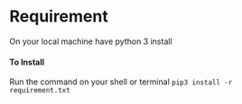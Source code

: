 # Requirement 
On your local machine have python 3 install 
#### To Install 
Run the command on your shell or terminal 
```pip3 install -r requirement.txt```
